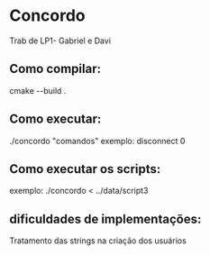 # Concordo
<!--Como vocês não documentaram os casos de teste, vou e não fizeram casos específicos
    vou considerar o questio "testes" como 50%.
-->
Trab de LP1- Gabriel e Davi

## Como compilar:
cmake --build .

## Como executar:
./concordo "comandos"
exemplo: disconnect 0

## Como executar os scripts:
exemplo: ./concordo < ../data/script3

## dificuldades de implementações:
Tratamento das strings na criação dos usuários


